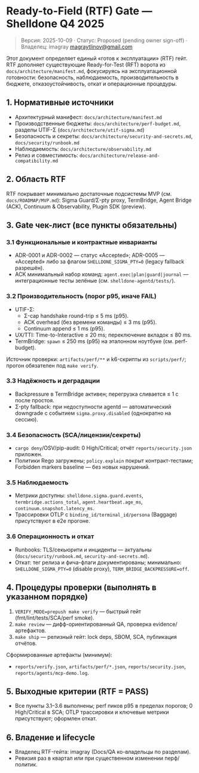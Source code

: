 # Ready-to-Field (RTF) Gate — Shelldone Q4 2025

> Версия: 2025-10-09 · Статус: Proposed (pending owner sign-off) · Владелец: imagray <magraytlinov@gmail.com>

Этот документ определяет единый «готов к эксплуатации» (RTF) гейт. RTF дополняет существующие Ready-for-Test (RFT) ворота из `docs/architecture/manifest.md`, фокусируясь на эксплуатационной готовности: безопасность, наблюдаемость, производительность в бюджете, отказоустойчивость, откат и операционные процедуры.

## 1. Нормативные источники
- Архитектурный манифест: `docs/architecture/manifest.md`
- Производственные бюджеты: `docs/architecture/perf-budget.md`, разделы UTIF-Σ (`docs/architecture/utif-sigma.md`)
- Безопасность и секреты: `docs/architecture/security-and-secrets.md`, `docs/security/runbook.md`
- Наблюдаемость: `docs/architecture/observability.md`
- Релиз и совместимость: `docs/architecture/release-and-compatibility.md`

## 2. Область RTF
RTF покрывает минимально достаточные подсистемы MVP (см. `docs/ROADMAP/MVP.md`): Sigma Guard/Σ-pty proxy, TermBridge, Agent Bridge (ACK), Continuum & Observability, Plugin SDK (preview).

## 3. Gate чек-лист (все пункты обязательны)

### 3.1 Функциональные и контрактные инварианты
- ADR-0001 и ADR-0002 — статус «Accepted»; ADR-0005 — «Accepted» либо за флагом `SHELLDONE_SIGMA_PTY=0` (legacy fallback разрешён).
- ACK минимальный набор команд: `agent.exec|plan|guard|journal` — интеграционные тесты зелёные (см. `shelldone-agentd/tests/`).

### 3.2 Производительность (порог p95, иначе FAIL)
- UTIF-Σ:
  - Σ-cap handshake round-trip ≤ 5 ms (p95).
  - ACK overhead (без времени команды) ≤ 3 ms (p95).
  - Continuum append ≤ 1 ms (p95).
- UX/TTI: Time-to-Interactive ≤ 20 ms; переключение вкладок ≤ 80 ms.
- TermBridge: `spawn` ≤ 250 ms (p95) на эталонном ноутбуке (см. perf-budget).

Источник проверки: `artifacts/perf/**` и k6-скрипты из `scripts/perf/`; прогон обязателен под `make verify`.

### 3.3 Надёжность и деградации
- Backpressure в TermBridge активен; перегрузка сливается ≤ 1 с после простоя.
- Σ-pty fallback: при недоступности agentd — автоматический downgrade с событием `sigma.proxy.disabled` (однократно на сессию).

### 3.4 Безопасность (SCA/лицензии/секреты)
- `cargo deny`/OSV/pip-audit: 0 High/Critical; отчёт `reports/security.json` приложен.
- Политики Rego загружены; `policy.explain` покрыт контракт-тестами; Forbidden markers baseline — без новых нарушений.

### 3.5 Наблюдаемость
- Метрики доступны: `shelldone.sigma.guard.events`, `termbridge.actions_total`, `agent.heartbeat.age_ms`, `continuum.snapshot.latency_ms`.
- Трассировки OTLP с `binding_id/terminal_id/persona` (Baggage) присутствуют в e2e прогоне.

### 3.6 Операционность и откат
- Runbooks: TLS/секьюрити и инциденты — актуальны (`docs/security/runbook.md`, `security-and-secrets.md`).
- Откат: тег релиза и фича-флаги документированы; минимально: `SHELLDONE_SIGMA_PTY=0` (disable proxy), `TERM_BRIDGE_BACKPRESSURE=off`.

## 4. Процедуры проверки (выполнять в указанном порядке)
1. `VERIFY_MODE=prepush make verify` — быстрый гейт (fmt/lint/tests/SCA/perf smoke).
2. `make review` — дифф-ориентированный QA, проверка evidence/артефактов.
3. `make ship` — релизный гейт: lock deps, SBOM, SCA, публикация отчётов.

Сформированные артефакты (минимум):
- `reports/verify.json`, `artifacts/perf/*.json`, `reports/security.json`, `reports/agents/mcp-demo.log`.

## 5. Выходные критерии (RTF = PASS)
- Все пункты 3.1–3.6 выполнены; perf пиков p95 в пределах порогов; 0 High/Critical в SCA; OTLP трассировки и ключевые метрики присутствуют; оформлен откат.

## 6. Владение и lifecycle
- Владелец RTF-гейта: imagray (Docs/QA ко-владельцы по разделам).
- Ревизия раз в квартал или при существенном изменении перф/политик.
